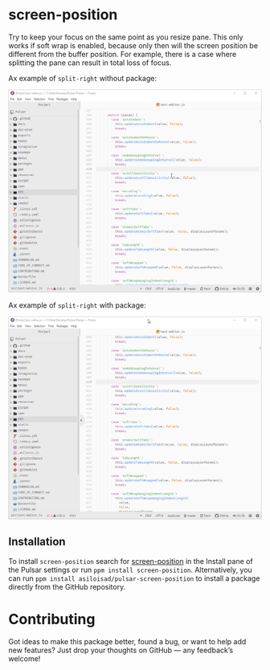 # screen-position

Try to keep your focus on the same point as you resize pane. This only works if soft wrap is enabled, because only then will the screen position be different from the buffer position. For example, there is a case where splitting the pane can result in total loss of focus.

Ax example of `split-right` without package:

![screen-position](https://github.com/asiloisad/pulsar-screen-position/raw/master/assets/before.gif)

Ax example of `split-right` with package:

![screen-position](https://github.com/asiloisad/pulsar-screen-position/raw/master/assets/after.gif)

## Installation

To install `screen-position` search for [screen-position](https://web.pulsar-edit.dev/packages/screen-position) in the Install pane of the Pulsar settings or run `ppm install screen-position`. Alternatively, you can run `ppm install asiloisad/pulsar-screen-position` to install a package directly from the GitHub repository.

# Contributing

Got ideas to make this package better, found a bug, or want to help add new features? Just drop your thoughts on GitHub — any feedback’s welcome!
